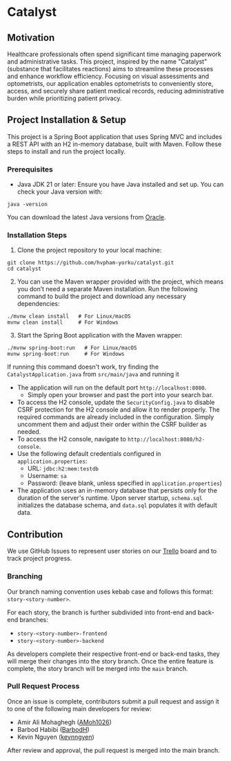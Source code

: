 # Catalyst

## Motivation
Healthcare professionals often spend significant time managing paperwork and administrative tasks.
This project, inspired by the name "Catalyst" (substance that facilitates reactions) aims to streamline these processes and enhance workflow efficiency.
Focusing on visual assessments and optometrists, our application enables optometrists to conveniently store, access, and securely share patient medical records, reducing administrative burden while prioritizing patient privacy.

## Project Installation & Setup
This project is a Spring Boot application that uses Spring MVC and includes a REST API with an H2 in-memory database, built with Maven.
Follow these steps to install and run the project locally.

### Prerequisites

- Java JDK 21 or later: Ensure you have Java installed and set up. You can check your Java version with:

```shell
java -version
```

You can download the latest Java versions from [Oracle](https://www.oracle.com/ca-en/java/technologies/downloads/).

### Installation Steps

1. Clone the project repository to your local machine:

```shell
git clone https://github.com/hvpham-yorku/catalyst.git
cd catalyst
```

2. You can use the Maven wrapper provided with the project, which means you don’t need a separate Maven installation.
   Run the following command to build the project and download any necessary dependencies:

```shell
./mvnw clean install   # For Linux/macOS
mvnw clean install     # For Windows
```

3. Start the Spring Boot application with the Maven wrapper:

```shell
./mvnw spring-boot:run   # For Linux/macOS
mvnw spring-boot:run     # For Windows
```
If running this command doesn't work, try finding the `CatalystApplication.java` from `src/main/java` and running it

- The application will run on the default port `http://localhost:8080`.
  - Simply open your browser and past the port into your search bar.
- To access the H2 console, update the `SecurityConfig.java` to disable CSRF protection for the H2 console and allow it to render properly.
The required commands are already included in the configuration. Simply uncomment them and adjust their order within the CSRF builder as needed.
- To access the H2 console, navigate to `http://localhost:8080/h2-console`.
- Use the following default credentials configured in `application.properties`:
  - URL: `jdbc:h2:mem:testdb`
  - Username: `sa`
  - Password: (leave blank, unless specified in `application.properties`)
- The application uses an in-memory database that persists only for the duration of the server's runtime.
Upon server startup, `schema.sql` initializes the database schema, and `data.sql` populates it with default data.

## Contribution

We use GitHub Issues to represent user stories on our [Trello](https://trello.com/b/UeGoZlix/catalyst) board and to track project progress.

### Branching

Our branch naming convention uses kebab case and follows this format: `story-<story-number>`.

For each story, the branch is further subdivided into front-end and back-end branches:

- `story-<story-number>-frontend`
- `story-<story-number>-backend`

As developers complete their respective front-end or back-end tasks, they will merge their changes into the story branch. Once the entire feature is complete, the story branch will be merged into the `main` branch.

### Pull Request Process

Once an issue is complete, contributors submit a pull request and assign it to one of the following main developers for review:
- Amir Ali Mohaghegh ([AMoh1026](https://github.com/AMoh1026))
- Barbod Habibi ([BarbodH](https://github.com/BarbodH))
- Kevin Nguyen ([kevnngyen](https://github.com/kevnngyen))

After review and approval, the pull request is merged into the main branch.
